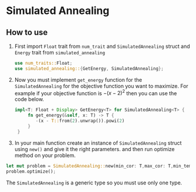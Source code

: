 # Simulated Annealing

## How to use

1. First import `Float` trait from `num_trait` and `SimulatedAnnealing` struct and `Energy` trait from `simulated_annealing`

   ```rust
   use num_traits::Float;
   use simulated_annealing::{GetEnergy, SimulatedAnnealing};
   ```
2. Now you must implement `get_energy` function for the `SimulatedAnnealing` for the objective function you want to maximize. For example if your objective function is $-(x-2)^2$ then you can use the code below.

   ```rust
   impl<T: Float + Display> GetEnergy<T> for SimulatedAnnealing<T> {
        fn get_energy(&self, x: T) -> T {
           -(x - T::from(2).unwrap()).powi(2)
        }
    }

   ```
3. In your main function create an instance of `SimulatedAnnealing` struct using `new()` and give it the right parameters.
and then run optimize method on your problem.

```rust
let mut problem = SimulatedAnnealing::new(min_cor: T,max_cor: T,min_temp: T,max_temp: T,cooling_rate: T,initial_state: T);
problem.optimize();
```
The `SimulatedAnnealing` is a generic type so you must use only one type.
